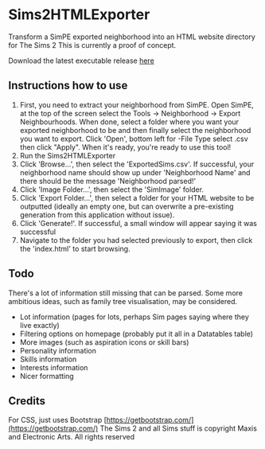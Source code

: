 # Sims2HTMLExporter
 Transform a SimPE exported neighborhood into an HTML website directory for The Sims 2
 This is currently a proof of concept.

 Download the latest executable release [here](https://github.com/HatfulBob/Sims2HTMLExporter/releases/tag/release)

 ## Instructions how to use
 1. First, you need to extract your neighborhood from SimPE. Open SimPE, at the top of the screen select the Tools -> Neighborhood -> Export Neighbourhoods. When done, select a folder where you want your exported neighborhood to be and then finally select the neighborhood you want to export. Click 'Open', bottom left for -File Type select .csv then click "Apply". When it's ready, you're ready to use this tool!
 2. Run the Sims2HTMLExporter
 3. Click 'Browse...', then select the 'ExportedSims.csv'. If successful, your neighborhood name should show up under 'Neighborhood Name' and there should be the message 'Neighborhood parsed!'
 4. Click 'Image Folder...', then select the 'SimImage' folder.
 5. Click 'Export Folder...', then select a folder for your HTML website to be outputted (ideally an empty one, but can overwrite a pre-existing generation from this application without issue).
 6. Click 'Generate!'. If successful, a small window will appear saying it was successful
 7. Navigate to the folder you had selected previously to export, then click the 'index.html' to start browsing.

## Todo
There's a lot of information still missing that can be parsed. Some more ambitious ideas, such as family tree visualisation, may be considered.
- Lot information (pages for lots, perhaps Sim pages saying where they live exactly)
- Filtering options on homepage (probably put it all in a Datatables table)
- More images (such as aspiration icons or skill bars)
- Personality information
- Skills information
- Interests information
- Nicer formatting

## Credits
For CSS, just uses Bootstrap [https://getbootstrap.com/](https://getbootstrap.com/)
The Sims 2 and all Sims stuff is copyright Maxis and Electronic Arts. All rights reserved

 
